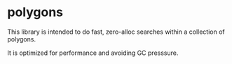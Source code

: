 # polygons

This library is intended to do fast, zero-alloc searches within a collection of polygons.

It is optimized for performance and avoiding GC presssure.